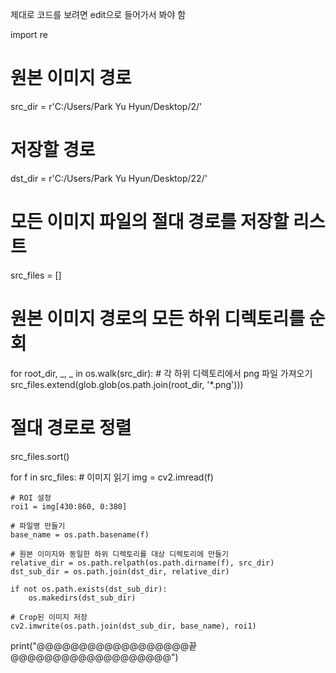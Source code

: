제대로 코드를 보려면 edit으로 들어가서 봐야 함


import re

# 원본 이미지 경로
src_dir = r'C:/Users/Park Yu Hyun/Desktop/2/'
# 저장할 경로
dst_dir = r'C:/Users/Park Yu Hyun/Desktop/22/'

# 모든 이미지 파일의 절대 경로를 저장할 리스트
src_files = []

# 원본 이미지 경로의 모든 하위 디렉토리를 순회
for root_dir, _, _ in os.walk(src_dir):
    # 각 하위 디렉토리에서 png 파일 가져오기
    src_files.extend(glob.glob(os.path.join(root_dir, '*.png')))

# 절대 경로로 정렬
src_files.sort()

for f in src_files:
    # 이미지 읽기
    img = cv2.imread(f)

    # ROI 설정
    roi1 = img[430:860, 0:380]

    # 파일명 만들기
    base_name = os.path.basename(f)

    # 원본 이미지와 동일한 하위 디렉토리를 대상 디렉토리에 만들기
    relative_dir = os.path.relpath(os.path.dirname(f), src_dir)
    dst_sub_dir = os.path.join(dst_dir, relative_dir)

    if not os.path.exists(dst_sub_dir):
        os.makedirs(dst_sub_dir)

    # Crop된 이미지 저장
    cv2.imwrite(os.path.join(dst_sub_dir, base_name), roi1)

print("@@@@@@@@@@@@@@@@@@끝@@@@@@@@@@@@@@@@@@@")
